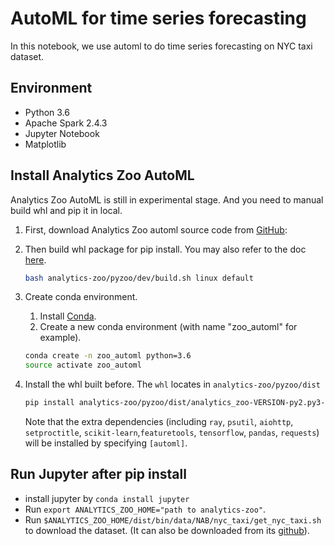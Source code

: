 # AutoML for time series forecasting
In this notebook, we use automl to do time series forecasting on NYC taxi dataset.

## Environment
* Python 3.6
* Apache Spark 2.4.3
* Jupyter Notebook
* Matplotlib

## Install Analytics Zoo AutoML
Analytics Zoo AutoML is still in experimental stage. And you need to manual build whl and pip 
it in local. 

1. First, download Analytics Zoo automl source code from [GitHub](https://github.com/intel-analytics/analytics-zoo/tree/automl):

2. Then build whl package for pip install. You may also refer to the doc [here](https://analytics-zoo.github.io/master/#DeveloperGuide/python/#build-whl-package-for-pip-install).
    ```bash
    bash analytics-zoo/pyzoo/dev/build.sh linux default
    ```
3. Create conda environment.
    1. Install [Conda](https://docs.conda.io/projects/conda/en/latest/commands/install.html).
    2. Create a new conda environment (with name "zoo_automl" for example).
    ```bash
    conda create -n zoo_automl python=3.6
    source activate zoo_automl
    ```
4. Install the whl built before. The `whl` locates in `analytics-zoo/pyzoo/dist`
    ```bash
    pip install analytics-zoo/pyzoo/dist/analytics_zoo-VERSION-py2.py3-none-PLATFORM_x86_64.whl[automl]
    ```
    Note that the extra dependencies (including `ray`, `psutil`, `aiohttp`, `setproctitle`, `scikit-learn`,`featuretools`, `tensorflow`, `pandas`, `requests`) will be installed by specifying `[automl]`.


## Run Jupyter after pip install
* install jupyter by `conda install jupyter`
* Run `export ANALYTICS_ZOO_HOME="path to analytics-zoo"`.
* Run `$ANALYTICS_ZOO_HOME/dist/bin/data/NAB/nyc_taxi/get_nyc_taxi.sh` to download the dataset. (It can also be downloaded from its [github](https://raw.githubusercontent.com/numenta/NAB/master/data/realKnownCause/nyc_taxi.csv)).
